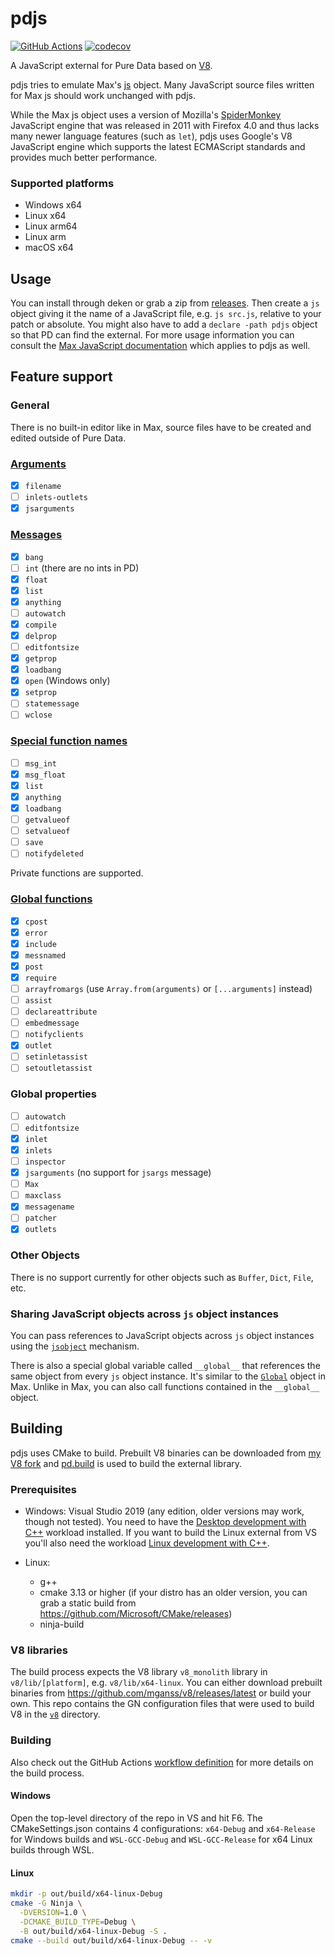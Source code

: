 #  pdjs

[![GitHub Actions](https://github.com/mganss/pdjs/workflows/CI/badge.svg)](https://github.com/mganss/pdjs/workflows/CI/badge.svg)
[![codecov](https://codecov.io/gh/mganss/pdjs/branch/master/graph/badge.svg?token=U4K4490WIM)](https://codecov.io/gh/mganss/pdjs/branch/master)

A JavaScript external for Pure Data based on [V8](https://v8.dev/).

pdjs tries to emulate Max's [js](https://docs.cycling74.com/max8/refpages/js) object.
Many JavaScript source files written for Max js should work unchanged with pdjs. 

While the Max js object uses a version of Mozilla's [SpiderMonkey](https://en.wikipedia.org/wiki/SpiderMonkey) JavaScript engine that was released in 2011 with Firefox 4.0 and thus
lacks many newer language features (such as `let`), pdjs uses Google's V8 JavaScript engine which supports the latest ECMAScript standards and provides much better performance.

### Supported platforms

- Windows x64
- Linux x64
- Linux arm64
- Linux arm
- macOS x64

## Usage

You can install through deken or grab a zip from [releases](https://github.com/mganss/pdjs/releases). Then create a `js` object giving it the name of a JavaScript file, e.g. `js src.js`, relative to your patch or absolute. You might also have to add a `declare -path pdjs` object so that PD can find the external. For more usage information you can consult the [Max JavaScript documentation](https://docs.cycling74.com/max8/vignettes/javascriptinmax) which applies to pdjs as well.

## Feature support

### General

There is no built-in editor like in Max, source files have to be created and edited outside of Pure Data.

### [Arguments](https://docs.cycling74.com/max8/refpages/js#Arguments)

- [x] `filename`
- [ ] `inlets-outlets`
- [x] `jsarguments`

### [Messages](https://docs.cycling74.com/max8/refpages/js#Messages)

- [x] `bang`
- [ ] `int` (there are no ints in PD)
- [x] `float`
- [x] `list`
- [x] `anything`
- [ ] `autowatch`
- [x] `compile`
- [x] `delprop`
- [ ] `editfontsize`
- [x] `getprop`
- [x] `loadbang`
- [x] `open` (Windows only)
- [x] `setprop`
- [ ] `statemessage`
- [ ] `wclose`

### [Special function names](https://docs.cycling74.com/max8/vignettes/jsbasic#Special_Function_Names)

- [ ] `msg_int`
- [x] `msg_float`
- [x] `list`
- [x] `anything`
- [x] `loadbang`
- [ ] `getvalueof`
- [ ] `setvalueof`
- [ ] `save`
- [ ] `notifydeleted`

Private functions are supported.

### [Global functions](https://docs.cycling74.com/max8/vignettes/jsglobal)

- [x] `cpost`
- [x] `error`
- [x] `include`
- [x] `messnamed`
- [x] `post`
- [x] `require`
- [ ] `arrayfromargs` (use `Array.from(arguments)` or `[...arguments]` instead)
- [ ] `assist`
- [ ] `declareattribute`
- [ ] `embedmessage`
- [ ] `notifyclients`
- [x] `outlet`
- [ ] `setinletassist`
- [ ] `setoutletassist`

### Global properties

- [ ] `autowatch`
- [ ] `editfontsize`
- [x] `inlet`
- [x] `inlets`
- [ ] `inspector`
- [x] `jsarguments` (no support for `jsargs` message)
- [ ] `Max`
- [ ] `maxclass`
- [x] `messagename`
- [ ] `patcher`
- [x] `outlets`

### Other Objects

There is no support currently for other objects such as `Buffer`, `Dict`, `File`, etc.

### Sharing JavaScript objects across `js` object instances

You can pass references to JavaScript objects across `js` object instances using the [`jsobject`](https://docs.cycling74.com/max8/vignettes/jsglobal#outlet) mechanism.

There is also a special global variable called `__global__` that references the same object from every `js` object instance. It's similar to the [`Global`](https://docs.cycling74.com/max8/vignettes/jsglobalobject) object in Max. Unlike in Max, you can also call functions contained in the `__global__` object.

## Building

pdjs uses CMake to build. Prebuilt V8 binaries can be downloaded from [my V8 fork](https://github.com/mganss/v8/releases/latest) and [pd.build](https://github.com/pierreguillot/pd.build) is used to build the external library.

### Prerequisites

- Windows: Visual Studio 2019 (any edition, older versions may work, though not tested). You need to have the [Desktop development with C++](https://docs.microsoft.com/en-us/cpp/build/cmake-projects-in-visual-studio?view=vs-2019) workload installed. If you want to build the Linux external from VS you'll also need the workload [Linux development with C++](https://docs.microsoft.com/en-us/cpp/linux/download-install-and-setup-the-linux-development-workload?view=vs-2019). 

- Linux: 
  - g++
  - cmake 3.13 or higher (if your distro has an older version, you can grab a static build from https://github.com/Microsoft/CMake/releases)
  - ninja-build
 
### V8 libraries

The build process expects the V8 library `v8_monolith` library in `v8/lib/[platform]`, e.g. `v8/lib/x64-linux`. You can either download prebuilt binaries from https://github.com/mganss/v8/releases/latest or build your own. This repo contains the GN configuration files that were used to build V8 in the [`v8`](https://github.com/mganss/pdjs/tree/master/v8) directory.

### Building

Also check out the GitHub Actions [workflow definition](https://github.com/mganss/pdjs/blob/master/.github/workflows/main.yml) for more details on the build process.

#### Windows

Open the top-level directory of the repo in VS and hit F6. The CMakeSettings.json contains 4 configurations: `x64-Debug` and `x64-Release` for Windows builds and `WSL-GCC-Debug` and `WSL-GCC-Release` for x64 Linux builds through WSL.

#### Linux

```sh
mkdir -p out/build/x64-linux-Debug
cmake -G Ninja \
  -DVERSION=1.0 \
  -DCMAKE_BUILD_TYPE=Debug \
  -B out/build/x64-linux-Debug -S .
cmake --build out/build/x64-linux-Debug -- -v
```
